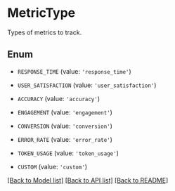 # MetricType

Types of metrics to track.

## Enum

* `RESPONSE_TIME` (value: `'response_time'`)

* `USER_SATISFACTION` (value: `'user_satisfaction'`)

* `ACCURACY` (value: `'accuracy'`)

* `ENGAGEMENT` (value: `'engagement'`)

* `CONVERSION` (value: `'conversion'`)

* `ERROR_RATE` (value: `'error_rate'`)

* `TOKEN_USAGE` (value: `'token_usage'`)

* `CUSTOM` (value: `'custom'`)

[[Back to Model list]](../README.md#documentation-for-models) [[Back to API list]](../README.md#documentation-for-api-endpoints) [[Back to README]](../README.md)


